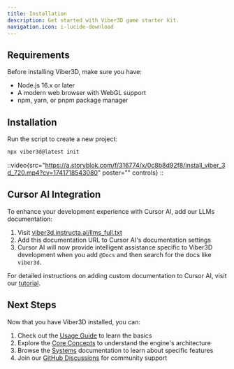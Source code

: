 ```yaml
---
title: Installation
description: Get started with Viber3D game starter kit.
navigation.icon: i-lucide-download
---
```


## Requirements

Before installing Viber3D, make sure you have:

- Node.js 16.x or later
- A modern web browser with WebGL support
- npm, yarn, or pnpm package manager

## Installation

Run the script to create a new project:

```bash [Terminal]
npx viber3d@latest init
```

::video{src="https://a.storyblok.com/f/316774/x/0c8b8d92f8/install_viber_3d_720.mp4?cv=1741718543080" poster="" controls}
::

## Cursor AI Integration

To enhance your development experience with Cursor AI, add our LLMs documentation:

1. Visit [viber3d.instructa.ai/llms_full.txt](https://viber3d.instructa.ai/llms_full.txt)
2. Add this documentation URL to Cursor AI's documentation settings
3. Cursor AI will now provide intelligent assistance specific to Viber3D development when you add `@Docs` and then search for the docs like `viber3d`.

For detailed instructions on adding custom documentation to Cursor AI, visit our [tutorial](https://www.instructa.ai/en/blog/how-to-add-custom-documentation-in-cursor-ai).


## Next Steps

Now that you have Viber3D installed, you can:

1. Check out the [Usage Guide](/getting-started/usage) to learn the basics
2. Explore the [Core Concepts](/core-concepts/ecs-overview) to understand the engine's architecture
3. Browse the [Systems](/core-concepts/systems) documentation to learn about specific features
4. Join our [GitHub Discussions](https://github.com/instructa/viber3d/discussions) for community support

